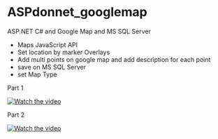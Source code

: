 # ASPdonnet_googlemap
ASP.NET C# and Google Map  and MS SQL Server 

* Maps JavaScript API 
* Set location by marker Overlays 
* Add multi points on google map and add description for each point 
* save on MS SQL Server  
* set Map Type

Part 1

[![Watch the video](https://img.youtube.com/vi/nSt-6bg79eM/0.jpg)](https://youtu.be/nSt-6bg79eM)


Part 2

[![Watch the video](https://img.youtube.com/vi/RQd1fFNtyLk/0.jpg)](https://youtu.be/RQd1fFNtyLk)
